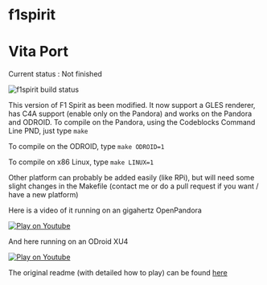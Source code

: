 f1spirit
====

# Vita Port

Current status : Not finished


![f1spirit build status](https://api.travis-ci.org/ptitSeb/f1spirit.png "f1spirit build status")

This version of F1 Spirit as been modified. It now support a GLES renderer, 
has C4A support (enable only on the Pandora) and works on the Pandora and ODROID.
To compile on the Pandora, using the Codeblocks Command Line PND, just type
`make`

To compile on the ODROID, type
`make ODROID=1`

To compile on x86 Linux, type
`make LINUX=1`

Other platform can probably be added easily (like RPi), but will need some slight 
changes in the Makefile (contact me or do a pull request if you want / have a new platform)

Here is a video of it running on an gigahertz OpenPandora

[![Play on Youtube](https://img.youtube.com/vi/ObQXqjt7518/0.jpg)](https://www.youtube.com/watch?v=ObQXqjt7518)

And here running on an ODroid XU4

[![Play on Youtube](https://img.youtube.com/vi/M7I4K3dlW34/0.jpg)](https://www.youtube.com/watch?v=M7I4K3dlW34)

The original readme (with detailed how to play) can be found [here](readme.txt)
